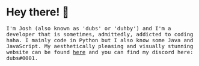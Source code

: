 # Hey there! 👋
<samp>
  I'm Josh (also known as 'dubs' or 'duhby') and I'm a developer that is sometimes, admittedly, addicted to coding haha. I mainly code in Python but I also know some Java and JavaScript. My aesthetically pleasing and visually stunning website can be found <a href='https://dubs.rip'>here</a> and you can find my discord here: dubs#0001.
</samp>
